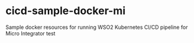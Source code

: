 # cicd-sample-docker-mi
Sample docker resources for running WSO2 Kubernetes CI/CD pipeline for Micro Integrator test
